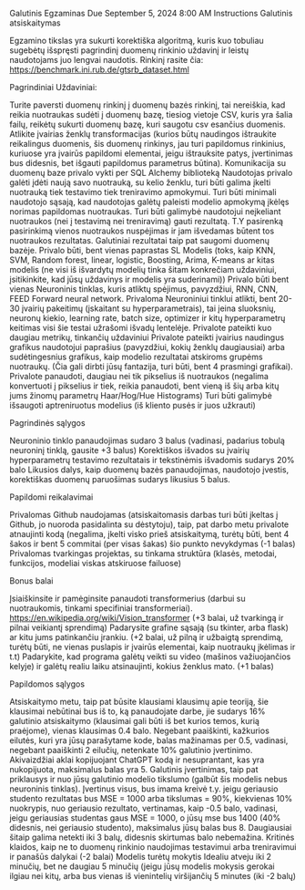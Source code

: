 Galutinis Egzaminas
Due September 5, 2024 8:00 AM
Instructions
Galutinis atsiskaitymas

Egzamino tikslas yra sukurti korektiška algoritmą, kuris kuo tobuliau sugebėtų išspręsti pagrindinį duomenų rinkinio uždavinį ir leistų naudotojams juo lengvai naudotis. Rinkinį rasite čia:
https://benchmark.ini.rub.de/gtsrb_dataset.html

Pagrindiniai Uždaviniai:

Turite paversti duomenų rinkinį į duomenų bazės rinkinį, tai nereiškia, kad reikia nuotraukas sudėti į duomenų bazę, tiesiog vietoje CSV, kuris yra šalia failų, reikėtų sukurti duomenų bazę, kuri saugotu csv esančius duomenis.
Atlikite įvairias ženklų transformacijas (kurios būtų naudingos ištraukite reikalingus duomenis, šis duomenų rinkinys, jau turi papildomus rinkinius, kuriuose yra įvairūs papildomi elementai, jeigu ištrauksite patys, įvertinimas bus didesnis, bet išgauti papildomus parametrus būtina).
Komunikacija su duomenų baze privalo vykti per SQL Alchemy biblioteką
Naudotojas privalo galėti įdėti naują savo nuotrauką, su kelio ženklu, turi būti galima įkelti nuotrauką tiek testavimo tiek treniravimo apmokymui.
Turi būti minimali naudotojo sąsają, kad naudotojas galėtų paleisti modelio apmokymą įkėlęs norimas papildomas nuotraukas.
Turi būti galimybė naudotojui neįkeliant nuotraukos (nei į testavimą nei treniravimą) gauti rezultatą. T.Y pasirenką pasirinkimą vienos nuotraukos nuspėjimas ir jam išvedamas būtent tos nuotraukos rezultatas.
Galutiniai rezultatai taip pat saugomi duomenų bazėje.
Privalo būti, bent vienas paprastas SL Modelis (toks, kaip KNN, SVM, Random forest, linear, logistic, Boosting, Arima, K-means ar kitas modelis (ne visi iš išvardytų modelių tinka šitam konkrečiam uždaviniui, įsitikinkite, kad jūsų uždavinys ir modelis yra suderinami))
Privalo būti bent vienas Neuroninis tinklas, kuris atliktų spėjimus, pavyzdžiui, RNN, CNN, FEED Forward neural network.
Privaloma Neuroniniui tinklui atlikti, bent 20-30 įvairių pakeitimų (įskaitant su hyperparametrais), tai įeina sluoksnių, neuronų kiekio, learning rate, batch size, optimizer ir kitų hyperparametrų keitimas visi šie testai užrašomi išvadų lentelėje.
Privalote pateikti kuo daugiau metrikų, tinkančių uždaviniui
Privalote pateikti įvairius naudingus grafikus naudotojui paprašius (pavyzdžiui, kokių ženklų daugiausiai) arba sudėtingesnius grafikus, kaip modelio rezultatai atskiroms grupėms nuotraukų. (Čia gali dirbti jūsų fantazija, turi būti, bent 4 prasmingi grafikai).
Privalote panaudoti, daugiau nei tik pikselius iš nuotraukos (negalima konvertuoti į pikselius ir tiek, reikia panaudoti, bent vieną iš šių arba kitų jums žinomų parametrų Haar/Hog/Hue Histograms)
Turi būti galimybė išsaugoti aptreniruotus modelius (iš kliento pusės ir juos užkrauti)

Pagrindinės sąlygos

Neuroninio tinklo panaudojimas sudaro 3 balus (vadinasi, padarius tobulą neuroninį tinklą, gausite +3 balus)
Korektiškos išvados su įvairių hyperparametrų testavimo rezultatais ir tekstinėmis išvadomis sudarys 20% balo
Likusios dalys, kaip duomenų bazės panaudojimas, naudotojo įvestis, korektiškas duomenų paruošimas sudarys likusius 5 balus.

Papildomi reikalavimai

Privalomas Github naudojamas (atsiskaitomasis darbas turi būti įkeltas į Github, jo nuoroda pasidalinta su dėstytoju), taip, pat darbo metu privalote atnaujinti kodą (negalima, įkelti visko prieš atsiskaitymą, turėtų būti, bent 4 šakos ir bent 5 commitai (per visas šakas) šio punkto nevykdymas (-1 balas)
Privalomas tvarkingas projektas, su tinkama struktūra (klasės, metodai, funkcijos, modeliai viskas atskiruose failuose)

Bonus balai

Įsiaiškinsite ir pamėginsite panaudoti transformerius (darbui su nuotraukomis, tinkami specifiniai transformeriai). https://en.wikipedia.org/wiki/Vision_transformer (+3 balai, už tvarkingą ir pilnai veikiantį sprendimą)
Padarysite grafine sąsają (su tkinter, arba flask) ar kitu jums patinkančiu įrankiu. (+2 balai, už pilną ir užbaigtą sprendimą, turėtų būti, ne vienas puslapis ir įvairūs elementai, kaip nuotraukų įkėlimas ir t.t)
Padarykite, kad programa galėtų veikti su video (mašinos važiuojančios kelyje) ir galėtų realiu laiku atsinaujinti, kokius ženklus mato. (+1 balas)

Papildomos sąlygos

Atsiskaitymo metu, taip pat būsite klausiami klausimų apie teoriją, šie klausimai nebūtinai bus iš to, ką panaudojate darbe, jie sudarys 16% galutinio atsiskaitymo (klausimai gali būti iš bet kurios temos, kurią praėjome), vienas klausimas 0.4 balo.
Negebant paaiškinti, kažkurios eilutės, kuri yra jūsų parašytame kode, balas mažinamas per 0.5, vadinasi, negebant paaiškinti 2 eilučių, netenkate 10% galutinio įvertinimo.
Akivaizdžiai aklai kopijuojant ChatGPT kodą ir nesuprantant, kas yra nukopijuota, maksimalus balas yra 5.
Galutinis įvertinimas, taip pat priklausys ir nuo jūsų galutinio modelio tikslumo (galbūt šis modelis nebus neuroninis tinklas). Įvertinus visus, bus imama kreivė t.y. jeigu geriausio studento rezultatas bus MSE = 1000 arba tikslumas = 90%, kiekvienas 10% nuokrypis, nuo geriausio rezultato, vertinamas, kaip -0.5 balo, vadinasi, jeigu geriausias studentas gaus MSE = 1000, o jūsų mse bus 1400 (40% didesnis, nei geriausio studento), maksimalus jūsų balas bus 8. Daugiausiai šitaip galima netekti iki 3 balų, didesnis skirtumas balo nebemažina.
Kritinės klaidos, kaip ne to duomenų rinkinio naudojimas testavimui arba treniravimui ir panašūs dalykai (-2 balai)
Modelis turėtų mokytis Idealiu atveju iki 2 minučių, bet ne daugiau 5 minučių (jeigu jūsų modelis mokysis gerokai ilgiau nei kitų, arba bus vienas iš vienintelių viršijančių 5 minutes (iki -2 balų)